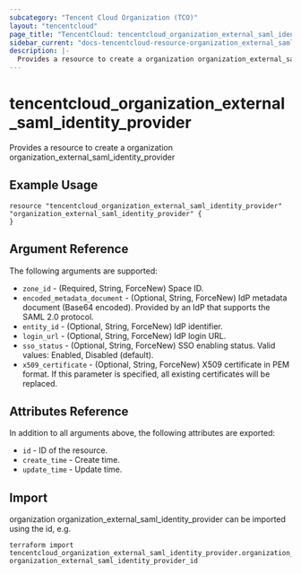 ```yaml
---
subcategory: "Tencent Cloud Organization (TCO)"
layout: "tencentcloud"
page_title: "TencentCloud: tencentcloud_organization_external_saml_identity_provider"
sidebar_current: "docs-tencentcloud-resource-organization_external_saml_identity_provider"
description: |-
  Provides a resource to create a organization organization_external_saml_identity_provider
---
```


# tencentcloud_organization_external_saml_identity_provider

Provides a resource to create a organization organization_external_saml_identity_provider

## Example Usage

```hcl
resource "tencentcloud_organization_external_saml_identity_provider" "organization_external_saml_identity_provider" {
}
```

## Argument Reference

The following arguments are supported:

* `zone_id` - (Required, String, ForceNew) Space ID.
* `encoded_metadata_document` - (Optional, String, ForceNew) IdP metadata document (Base64 encoded). Provided by an IdP that supports the SAML 2.0 protocol.
* `entity_id` - (Optional, String, ForceNew) IdP identifier.
* `login_url` - (Optional, String, ForceNew) IdP login URL.
* `sso_status` - (Optional, String, ForceNew) SSO enabling status. Valid values: Enabled, Disabled (default).
* `x509_certificate` - (Optional, String, ForceNew) X509 certificate in PEM format. If this parameter is specified, all existing certificates will be replaced.

## Attributes Reference

In addition to all arguments above, the following attributes are exported:

* `id` - ID of the resource.
* `create_time` - Create time.
* `update_time` - Update time.


## Import

organization organization_external_saml_identity_provider can be imported using the id, e.g.

```
terraform import tencentcloud_organization_external_saml_identity_provider.organization_external_saml_identity_provider organization_external_saml_identity_provider_id
```

